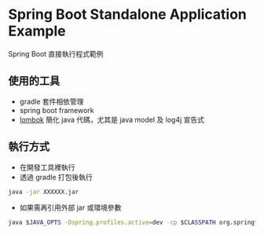 # Spring Boot Standalone Application Example
Spring Boot 直接執行程式範例

## 使用的工具
- gradle 套件相依管理
- spring boot framework
- [lombok](https://projectlombok.org/) 簡化 java 代碼，尤其是 java model 及 log4j 宣告式
  
## 執行方式
- 在開發工具裡執行
- 透過 gradle 打包後執行
```bash
java -jar XXXXXX.jar
```
- 如果需再引用外部 jar 或環境參數 
```bash 
java $JAVA_OPTS -Dspring.profiles.active=dev -cp $CLASSPATH org.springframework.boot.loader.JarLauncher
```
